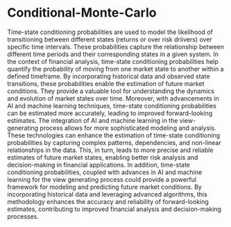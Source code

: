 # Conditional-Monte-Carlo
Time-state conditioning probabilities are used to model the likelihood of transitioning between different states (returns or over risk driivers) over specific time intervals. These probabilities capture the relationship between different time periods and their corresponding states in a given system. In the context of financial analysis, time-state conditioning probabilities help quantify the probability of moving from one market state to another within a defined timeframe.
By incorporating historical data and observed state transitions, these probabilities enable the estimation of future market conditions. They provide a valuable tool for understanding the dynamics and evolution of market states over time. Moreover, with advancements in AI and machine learning techniques, time-state conditioning probabilities can be estimated more accurately, leading to improved forward-looking estimates.
The integration of AI and machine learning in the view-generating process allows for more sophisticated modeling and analysis. These technologies can enhance the estimation of time-state conditioning probabilities by capturing complex patterns, dependencies, and non-linear relationships in the data. This, in turn, leads to more precise and reliable estimates of future market states, enabling better risk analysis and decision-making in financial applications.
In addition, time-state conditioning probabilities, coupled with advances in AI and machine learning for the view generating process could provide a powerful framework for modeling and predicting future market conditions. By incorporating historical data and leveraging advanced algorithms, this methodology enhances the accuracy and reliability of forward-looking estimates, contributing to improved financial analysis and decision-making processes.


